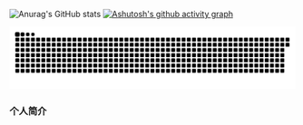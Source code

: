 ![Anurag's GitHub stats](https://github-readme-stats.vercel.app/api?username=anuraghazra&theme=dark&show_icons=true)
[![Ashutosh's github activity graph](https://github-readme-activity-graph.vercel.app/graph?username=Ashutosh00710&theme=dracula)](https://github.com/ashutosh00710/github-readme-activity-graph)

![](https://raw.githubusercontent.com/baibaizaijian/baibaizaijian/refs/heads/output/github-contribution-grid-snake.svg)

### 个人简介




